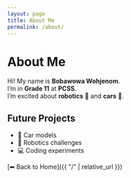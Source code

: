 ```yaml
---
layout: page
title: About Me
permalink: /about/
---
```


<style>
/* Only for this page */
.page {
  font-family: 'Raleway', sans-serif;
  font-size: 18px;
  line-height: 1.6;
}
</style>

# About Me

Hi! My name is **Bobawowa Wohjenom**.  
I’m in **Grade 11** at **PCSS**.  
I’m excited about **robotics** 🤖 and **cars** 🚗.  

## Future Projects
- 🚙 Car models
- 🤖 Robotics challenges
- 💻 Coding experiments

[⬅ Back to Home]({{ "/" | relative_url }})
